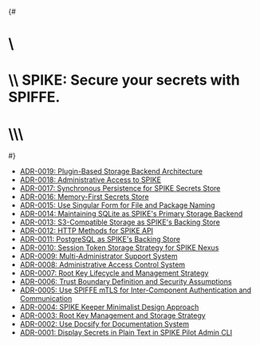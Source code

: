 {#
# \\
# \\\\ SPIKE: Secure your secrets with SPIFFE.
# \\\\\\
#}

* [ADR-0019: Plugin-Based Storage Backend Architecture](@/architecture/adrs/adr-0019.md)
* [ADR-0018: Administrative Access to SPIKE](@/architecture/adrs/adr-0018.md)
* [ADR-0017: Synchronous Persistence for SPIKE Secrets Store](@/architecture/adrs/adr-0017.md)
* [ADR-0016: Memory-First Secrets Store](@/architecture/adrs/adr-0016.md)
* [ADR-0015: Use Singular Form for File and Package Naming](@/architecture/adrs/adr-0015.md)
* [ADR-0014: Maintaining SQLite as SPIKE's Primary Storage Backend](@/architecture/adrs/adr-0014.md)
* [ADR-0013: S3-Compatible Storage as SPIKE's Backing Store](@/architecture/adrs/adr-0013.md)
* [ADR-0012: HTTP Methods for SPIKE API](@/architecture/adrs/adr-0012.md)
* [ADR-0011: PostgreSQL as SPIKE's Backing Store](@/architecture/adrs/adr-0011.md)
* [ADR-0010: Session Token Storage Strategy for SPIKE Nexus](@/architecture/adrs/adr-0010.md)
* [ADR-0009: Multi-Administrator Support System](@/architecture/adrs/adr-0009.md)
* [ADR-0008: Administrative Access Control System](@/architecture/adrs/adr-0008.md)
* [ADR-0007: Root Key Lifecycle and Management Strategy](@/architecture/adrs/adr-0007.md)
* [ADR-0006: Trust Boundary Definition and Security Assumptions](@/architecture/adrs/adr-0006.md)
* [ADR-0005: Use SPIFFE mTLS for Inter-Component Authentication and Communication](@/architecture/adrs/adr-0005.md)
* [ADR-0004: SPIKE Keeper Minimalist Design Approach](@/architecture/adrs/adr-0004.md)
* [ADR-0003: Root Key Management and Storage Strategy](@/architecture/adrs/adr-0003.md)
* [ADR-0002: Use Docsify for Documentation System](@/architecture/adrs/adr-0002.md)
* [ADR-0001: Display Secrets in Plain Text in SPIKE Pilot Admin CLI](@/architecture/adrs/adr-0001.md)
